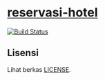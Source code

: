 # [reservasi-hotel](https://onepeach47.github.io/reservasi-hotel)

[![Build Status](https://travis-ci.com/OnePeach47/reservasi-hotel.svg?branch=master)][travis]

[travis]: https://travis-ci.com/OnePeach47/reservasi-hotel

## Lisensi

Lihat berkas [LICENSE](https://github.com/OnePeach47/reservasi-hotel/blob/master/LICENSE).
